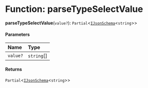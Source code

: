 # Function: parseTypeSelectValue

**parseTypeSelectValue**(`value?`): `Partial`<[`IJsonSchema`](/en/auto-docs/form-antd-materials/interfaces/IJsonSchema.md)<`string`>>

#### Parameters

| Name | Type |
| :------ | :------ |
| `value?` | `string`\[] |

#### Returns

`Partial`<[`IJsonSchema`](/en/auto-docs/form-antd-materials/interfaces/IJsonSchema.md)<`string`>>
